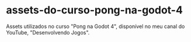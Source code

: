 # assets-do-curso-pong-na-godot-4
Assets utilizados no curso "Pong na Godot 4", disponível no meu canal do YouTube, "Desenvolvendo Jogos".
